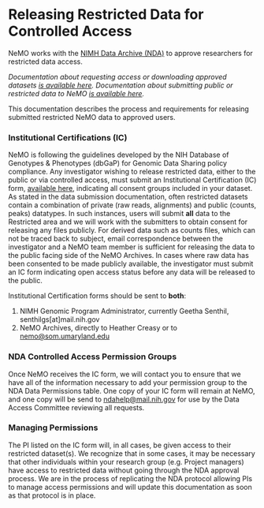 # Releasing Restricted Data for Controlled Access

NeMO works with the [NIMH Data Archive (NDA)](https://nda.nih.gov/) to approve researchers for restricted data access.

*Documentation about requesting access or downloading approved datasets [is available here](download_restricted.md).*
*Documentation about submitting public or restricted data to NeMO [is available here](submit_data.md).*

This documentation describes the process and requirements for releasing submitted restricted NeMO data to approved users.

### Institutional Certifications (IC)
NeMO is following the guidelines developed by the NIH Database of Genotypes & Phenotypes (dbGaP)
for Genomic Data Sharing policy compliance. Any investigator wishing to release restricted data, either to the public or
via controlled access, must submit an Institutional Certification (IC) form,
[available here](https://osp.od.nih.gov/scientific-sharing/institutional-certifications/),
indicating all consent groups included in your dataset.  
As stated in the data submission documentation, often restricted datasets contain a combination of private (raw reads,
alignments) and public (counts, peaks) datatypes.  In such instances, users will submit **all** data to the Restricted area
and we will work with the submitters to obtain consent for releasing any files publicly. For derived data such as counts files,
which can not be traced back to subject, email correspondence between the investigator and a NeMO team member is sufficient
for releasing the data to the public facing side of the NeMO Archives. In cases where raw data has been consented to be made
publicly available, the investigator must submit an IC form indicating open access status before any data
will be released to the public.

Institutional Certification forms should be sent to **both**:
1. NIMH Genomic Program Administrator, currently Geetha Senthil, senthilgs[at]mail.nih.gov
2. NeMO Archives, directly to Heather Creasy or to nemo@som.umaryland.edu

### NDA Controlled Access Permission Groups
Once NeMO receives the IC form, we will contact you to ensure that we have all of the information
necessary to add your permission group to the NDA Data Permissions table.
One copy of your IC form will remain at NeMO, and one copy will be send to ndahelp@mail.nih.gov for use by the Data Access Committee reviewing all requests.


### Managing Permissions
The PI listed on the IC form will, in all cases, be given access to their restricted dataset(s). We recognize that in some
cases, it may be necessary that other individuals within your research group (e.g. Project managers)
have access to restricted data without going through the NDA approval process. We are in the process of replicating the NDA protocol
allowing PIs to manage access permissions and will update this documentation as soon as that protocol is in place.
